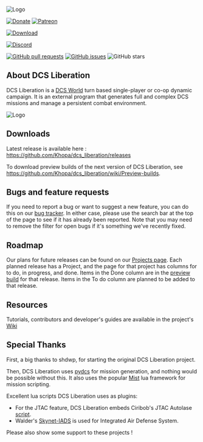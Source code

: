 ![Logo](https://i.imgur.com/c2k18E1.png)

[![Donate](https://img.shields.io/badge/Donate-PayPal-green.svg?logo=paypal)](https://www.paypal.com/paypalme/KhopaDCSL)
[![Patreon](https://img.shields.io/badge/patreon-become%20a%20patron-orange?logo=patreon)](https://patreon.com/khopa)

[![Download](https://img.shields.io/github/downloads/khopa/dcs_liberation/total?label=Download)](https://github.com/Khopa/dcs_liberation/releases)

[![Discord](https://img.shields.io/discord/595702951800995872?label=Discord&logo=discord)](https://discord.gg/bKrtrkJ)

[![GitHub pull requests](https://img.shields.io/github/issues-pr/khopa/dcs_liberation)](https://github.com/Khopa/dcs_liberation)
[![GitHub issues](https://img.shields.io/github/issues/khopa/dcs_liberation)](https://github.com/Khopa/dcs_liberation/issues)
![GitHub stars](https://img.shields.io/github/stars/khopa/dcs_liberation?style=social)

## About DCS Liberation
DCS Liberation is a [DCS World](https://www.digitalcombatsimulator.com/en/products/world/) turn based single-player or co-op dynamic campaign. 
It is an external program that generates full and complex DCS missions and manage a persistent combat environment.  

![Logo](https://i.imgur.com/4hq0rLq.png)

## Downloads

Latest release is available here : https://github.com/Khopa/dcs_liberation/releases

To download preview builds of the next version of DCS Liberation, see https://github.com/Khopa/dcs_liberation/wiki/Preview-builds.

## Bugs and feature requests

If you need to report a bug or want to suggest a new feature, you can do this on our [bug tracker](https://github.com/Khopa/dcs_liberation/issues). In either case, please use the search bar at the top of the page to see if it has already been reported. Note that you may need to remove the filter for open bugs if it's something we've recently fixed.

## Roadmap

Our plans for future releases can be found on our [Projects page](https://github.com/Khopa/dcs_liberation/projects). Each planned release has a Project, and the page for that project has columns for to do, in progress, and done. Items in the Done column are in the [preview build](https://github.com/Khopa/dcs_liberation/wiki/Preview-builds) for that release. Items in the To do column are planned to be added to that release.

## Resources

Tutorials, contributors and developer's guides are available in the project's [Wiki](https://github.com/Khopa/dcs_liberation/wiki/)

## Special Thanks

First, a big thanks to shdwp, for starting the original DCS Liberation project. 

Then, DCS Liberation uses [pydcs](http://github.com/pydcs/dcs) for mission generation, and nothing would be possible without this.
It also uses the popular [Mist](https://github.com/mrSkortch/MissionScriptingTools) lua framework for mission scripting.

Excellent lua scripts DCS Liberation uses as plugins:

* For the JTAC feature, DCS Liberation embeds Ciribob's JTAC Autolase [script](https://github.com/ciribob/DCS-JTACAutoLaze).
* Walder's [Skynet-IADS](https://github.com/walder/Skynet-IADS) is used for Integrated Air Defense System.

Please also show some support to these projects ! 
